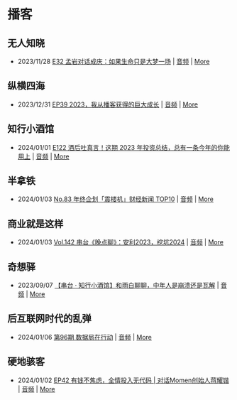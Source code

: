 # 播客

## 无人知晓
- 2023/11/28 [E32 孟岩对话成庆：如果生命只是大梦一场](https://www.xiaoyuzhoufm.com/episode/65655195f10bbce6353705cc) | [音频](https://dts-api.xiaoyuzhoufm.com/track/611719d3cb0b82e1df0ad29e/65655195f10bbce6353705cc/media.xyzcdn.net/ln7NBY7LIWJy1qbay5x0rgLRTQGA.m4a) | [More](channels/%E6%97%A0%E4%BA%BA%E7%9F%A5%E6%99%93.md)

## 纵横四海
- 2023/12/31 [EP39 2023，我从播客获得的巨大成长](https://www.ximalaya.com/sound/696883992) | [音频](https://audio.xmcdn.com/storages/16f2-audiofreehighqps/2D/B3/GKwRINsJb1ksBQbawQKXsNG-.m4a) | [More](channels/%E7%BA%B5%E6%A8%AA%E5%9B%9B%E6%B5%B7.md)

## 知行小酒馆
- 2024/01/01 [E122 酒后吐真言！这期 2023 年投资总结，总有一条今年的你能用上](https://www.xiaoyuzhoufm.com/episode/659250e5ed98191e9b9c52a3) | [音频](https://dts-api.xiaoyuzhoufm.com/track/6013f9f58e2f7ee375cf4216/659250e5ed98191e9b9c52a3/media.xyzcdn.net/lsql2Mj7ggfCctILViYaKrXbT2Cc.m4a) | [More](channels/%E7%9F%A5%E8%A1%8C%E5%B0%8F%E9%85%92%E9%A6%86.md)

## 半拿铁
- 2024/01/03 [No.83 年终企划「震楼机」财经新闻 TOP10](https://www.ximalaya.com/sound/697552082) | [音频](https://dl.wavpub.com/item/227_31597100_1056.m4a) | [More](channels/%E5%8D%8A%E6%8B%BF%E9%93%81.md)

## 商业就是这样
- 2024/01/03 [Vol.142 串台《晚点聊》：安利2023，挖坑2024](https://www.ximalaya.com/sound/697550234) | [音频](https://audio.xmcdn.com/storages/e8e2-audiofreehighqps/A4/ED/GKwRIJEJaweMAePxIwKWSpWK-aacv2-48K.m4a) | [More](channels/%E5%95%86%E4%B8%9A%E5%B0%B1%E6%98%AF%E8%BF%99%E6%A0%B7.md)

## 奇想驿
- 2023/09/07 [【串台 · 知行小酒馆】和雨白聊聊，中年人是崩溃还是瓦解](https://www.xiaoyuzhoufm.com/episode/64f9c5446884ccbb194e2cfc) | [音频](https://dts-api.xiaoyuzhoufm.com/track/6034daea97755b8fc9c66480/64f9c5446884ccbb194e2cfc/media.xyzcdn.net/lvATT0_QjI31XHWdwI1CR5bjsHZH.m4a) | [More](channels/%E5%A5%87%E6%83%B3%E9%A9%BF.md)

## 后互联网时代的乱弹
- 2024/01/06 [第96期 数据局在行动](https://hosting.wavpub.cn/pie/ep96/) | [音频](https://tk.wavpub.com/WPDL_JmxvNTPnpBYDyRXwnDjykSTWPbPJkPCPaTvXBSrBZkNksvDeUmANETmLAp-d0.mp3) | [More](channels/%E5%90%8E%E4%BA%92%E8%81%94%E7%BD%91%E6%97%B6%E4%BB%A3%E7%9A%84%E4%B9%B1%E5%BC%B9.md)

## 硬地骇客
- 2024/01/02 [EP42 有钱不焦虑，全情投入无代码 | 对话Momen创始人蒋耀锴](https://www.xiaoyuzhoufm.com/episode/6593f6f42c0400adcf3de2f4) | [音频](https://dts-api.xiaoyuzhoufm.com/track/640ee2438be5d40013fe4a87/6593f6f42c0400adcf3de2f4/media.xyzcdn.net/lmNlGOSnsA8dXjUgKN563xfQ3jLz.m4a) | [More](channels/%E7%A1%AC%E5%9C%B0%E9%AA%87%E5%AE%A2.md)


